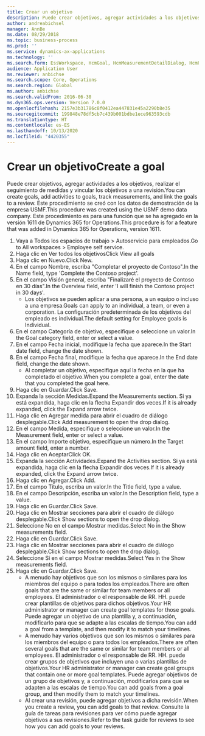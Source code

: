 ```yaml
---
title: Crear un objetivo
description: Puede crear objetivos, agregar actividades a los objetivos, realizar el seguimiento de medidas y vincular los objetivos a una revisión.
author: andreabichsel
manager: AnnBe
ms.date: 08/29/2018
ms.topic: business-process
ms.prod: ''
ms.service: dynamics-ax-applications
ms.technology: ''
ms.search.form: EssWorkspace, HcmGoal, HcmMeasurementDetailDialog, HcmPerfJournalAdd, HcmGoalChangeSettings, HcmEmployeeDevelopmentWorkspace
audience: Application User
ms.reviewer: anbichse
ms.search.scope: Core, Operations
ms.search.region: Global
ms.author: anbichse
ms.search.validFrom: 2016-06-30
ms.dyn365.ops.version: Version 7.0.0
ms.openlocfilehash: 2157e3b31786c8f0412ea447831e45a2290b8e35
ms.sourcegitcommit: 199848e78df5cb7c439b001bdbe1ece963593cdb
ms.translationtype: HT
ms.contentlocale: es-ES
ms.lasthandoff: 10/13/2020
ms.locfileid: "4420355"
---
```

# <a name="create-a-goal"></a><span data-ttu-id="43790-103">Crear un objetivo</span><span class="sxs-lookup"><span data-stu-id="43790-103">Create a goal</span></span>

<span data-ttu-id="43790-104">Puede crear objetivos, agregar actividades a los objetivos, realizar el seguimiento de medidas y vincular los objetivos a una revisión.</span><span class="sxs-lookup"><span data-stu-id="43790-104">You can create goals, add activities to goals, track measurements, and link the goals to a review.</span></span> <span data-ttu-id="43790-105">Este procedimiento se creó con los datos de demostración de la empresa USMF.</span><span class="sxs-lookup"><span data-stu-id="43790-105">This procedure was created using the USMF demo data company.</span></span> <span data-ttu-id="43790-106">Este procedimiento es para una función que se ha agregado en la versión 1611 de Dynamics 365 for Operations.</span><span class="sxs-lookup"><span data-stu-id="43790-106">This procedure is for a feature that was added in Dynamics 365 for Operations, version 1611.</span></span>

1. <span data-ttu-id="43790-107">Vaya a Todos los espacios de trabajo > Autoservicio para empleados.</span><span class="sxs-lookup"><span data-stu-id="43790-107">Go to All workspaces > Employee self service.</span></span>
2. <span data-ttu-id="43790-108">Haga clic en Ver todos los objetivos</span><span class="sxs-lookup"><span data-stu-id="43790-108">Click View all goals</span></span>
3. <span data-ttu-id="43790-109">Haga clic en Nuevo.</span><span class="sxs-lookup"><span data-stu-id="43790-109">Click New.</span></span>
4. <span data-ttu-id="43790-110">En el campo Nombre, escriba "Completar el proyecto de Contoso".</span><span class="sxs-lookup"><span data-stu-id="43790-110">In the Name field, type 'Complete the Contoso project'.</span></span>
5. <span data-ttu-id="43790-111">En el campo Visión general, escriba "Finalizaré el proyecto de Contoso en 30 días".</span><span class="sxs-lookup"><span data-stu-id="43790-111">In the Overview field, enter 'I will finish the Contoso project in 30 days'.</span></span>
    * <span data-ttu-id="43790-112">Los objetivos se pueden aplicar a una persona, a un equipo o incluso a una empresa.</span><span class="sxs-lookup"><span data-stu-id="43790-112">Goals can apply to an individual, a team, or even a corporation.</span></span> <span data-ttu-id="43790-113">La configuración predeterminada de los objetivos del empleado es individual.</span><span class="sxs-lookup"><span data-stu-id="43790-113">The default setting for Employee goals is Individual.</span></span>  
6. <span data-ttu-id="43790-114">En el campo Categoría de objetivo, especifique o seleccione un valor.</span><span class="sxs-lookup"><span data-stu-id="43790-114">In the Goal category field, enter or select a value.</span></span>
7. <span data-ttu-id="43790-115">En el campo Fecha inicial, modifique la fecha que aparece.</span><span class="sxs-lookup"><span data-stu-id="43790-115">In the Start date field, change the date shown.</span></span>
8. <span data-ttu-id="43790-116">En el campo Fecha final, modifique la fecha que aparece.</span><span class="sxs-lookup"><span data-stu-id="43790-116">In the End date field, change the date shown.</span></span>
    * <span data-ttu-id="43790-117">Al completar un objetivo, especifique aquí la fecha en la que ha completado el objetivo.</span><span class="sxs-lookup"><span data-stu-id="43790-117">When you complete a goal, enter the date that you completed the goal here.</span></span>  
9. <span data-ttu-id="43790-118">Haga clic en Guardar.</span><span class="sxs-lookup"><span data-stu-id="43790-118">Click Save.</span></span>
10. <span data-ttu-id="43790-119">Expanda la sección Medidas.</span><span class="sxs-lookup"><span data-stu-id="43790-119">Expand the Measurements section.</span></span> <span data-ttu-id="43790-120">Si ya está expandida, haga clic en la flecha Expandir dos veces.</span><span class="sxs-lookup"><span data-stu-id="43790-120">If it is already expanded, click the Expand arrow twice.</span></span>
11. <span data-ttu-id="43790-121">Haga clic en Agregar medida para abrir el cuadro de diálogo desplegable.</span><span class="sxs-lookup"><span data-stu-id="43790-121">Click Add measurement to open the drop dialog.</span></span>
12. <span data-ttu-id="43790-122">En el campo Medida, especifique o seleccione un valor.</span><span class="sxs-lookup"><span data-stu-id="43790-122">In the Measurement field, enter or select a value.</span></span>
13. <span data-ttu-id="43790-123">En el campo Importe objetivo, especifique un número.</span><span class="sxs-lookup"><span data-stu-id="43790-123">In the Target amount field, enter a number.</span></span>
14. <span data-ttu-id="43790-124">Haga clic en Aceptar</span><span class="sxs-lookup"><span data-stu-id="43790-124">Click OK.</span></span>
15. <span data-ttu-id="43790-125">Expanda la sección Actividades.</span><span class="sxs-lookup"><span data-stu-id="43790-125">Expand the Activities section.</span></span> <span data-ttu-id="43790-126">Si ya está expandida, haga clic en la flecha Expandir dos veces.</span><span class="sxs-lookup"><span data-stu-id="43790-126">If it is already expanded, click the Expand arrow twice.</span></span>
16. <span data-ttu-id="43790-127">Haga clic en Agregar.</span><span class="sxs-lookup"><span data-stu-id="43790-127">Click Add.</span></span>
17. <span data-ttu-id="43790-128">En el campo Título, escriba un valor.</span><span class="sxs-lookup"><span data-stu-id="43790-128">In the Title field, type a value.</span></span>
18. <span data-ttu-id="43790-129">En el campo Descripción, escriba un valor.</span><span class="sxs-lookup"><span data-stu-id="43790-129">In the Description field, type a value.</span></span>
19. <span data-ttu-id="43790-130">Haga clic en Guardar.</span><span class="sxs-lookup"><span data-stu-id="43790-130">Click Save.</span></span>
20. <span data-ttu-id="43790-131">Haga clic en Mostrar secciones para abrir el cuadro de diálogo desplegable.</span><span class="sxs-lookup"><span data-stu-id="43790-131">Click Show sections to open the drop dialog.</span></span>
21. <span data-ttu-id="43790-132">Seleccione No en el campo Mostrar medidas.</span><span class="sxs-lookup"><span data-stu-id="43790-132">Select No in the Show measurements field.</span></span>
22. <span data-ttu-id="43790-133">Haga clic en Guardar.</span><span class="sxs-lookup"><span data-stu-id="43790-133">Click Save.</span></span>
23. <span data-ttu-id="43790-134">Haga clic en Mostrar secciones para abrir el cuadro de diálogo desplegable.</span><span class="sxs-lookup"><span data-stu-id="43790-134">Click Show sections to open the drop dialog.</span></span>
24. <span data-ttu-id="43790-135">Seleccione Sí en el campo Mostrar medidas.</span><span class="sxs-lookup"><span data-stu-id="43790-135">Select Yes in the Show measurements field.</span></span>
25. <span data-ttu-id="43790-136">Haga clic en Guardar.</span><span class="sxs-lookup"><span data-stu-id="43790-136">Click Save.</span></span>
    * <span data-ttu-id="43790-137">A menudo hay objetivos que son los mismos o similares para los miembros del equipo o para todos los empleados.</span><span class="sxs-lookup"><span data-stu-id="43790-137">There are often goals that are the same or similar for team members or all employees.</span></span>     <span data-ttu-id="43790-138">El administrador o el responsable de RR. HH. puede crear plantillas de objetivos para dichos objetivos.</span><span class="sxs-lookup"><span data-stu-id="43790-138">Your HR administrator or manager can create goal templates for those goals.</span></span> <span data-ttu-id="43790-139">Puede agregar un objetivo de una plantilla y, a continuación, modificarlo para que se adapte a las escalas de tiempo.</span><span class="sxs-lookup"><span data-stu-id="43790-139">You can add a goal from a template, and then modify it to match your timelines.</span></span>  
    * <span data-ttu-id="43790-140">A menudo hay varios objetivos que son los mismos o similares para los miembros del equipo o para todos los empleados.</span><span class="sxs-lookup"><span data-stu-id="43790-140">There are often several goals that are the same or similar for team members or all employees.</span></span>     <span data-ttu-id="43790-141">El administrador o el responsable de RR. HH. puede crear grupos de objetivos que incluyen una o varias plantillas de objetivos.</span><span class="sxs-lookup"><span data-stu-id="43790-141">Your HR administrator or manager can create goal groups that contain one or more goal templates.</span></span> <span data-ttu-id="43790-142">Puede agregar objetivos de un grupo de objetivos y, a continuación, modificarlos para que se adapten a las escalas de tiempo.</span><span class="sxs-lookup"><span data-stu-id="43790-142">You can add goals from a goal group, and then modify them to match your timelines.</span></span>  
    * <span data-ttu-id="43790-143">Al crear una revisión, puede agregar objetivos a dicha revisión.</span><span class="sxs-lookup"><span data-stu-id="43790-143">When you create a review, you can add goals to that review.</span></span> <span data-ttu-id="43790-144">Consulte la guía de tareas para revisiones para ver cómo puede agregar objetivos a sus revisiones.</span><span class="sxs-lookup"><span data-stu-id="43790-144">Refer to the task guide for reviews to see how you can add goals to your reviews.</span></span>  


